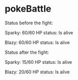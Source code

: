 # pokeBattle

Status before the fight:

Sparky: 60/60 HP
status: Is alive

Blazy: 60/60 HP
status: Is alive




Status after the fight:

Sparky: 15/60 HP
status: Is alive

Blazy: 20/60 HP
status: Is alive

